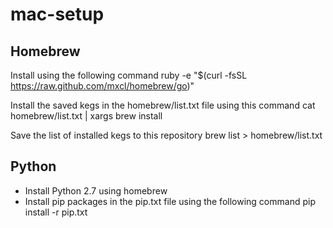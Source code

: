 mac-setup
=========

## Homebrew
Install using the following command
    ruby -e "$(curl -fsSL https://raw.github.com/mxcl/homebrew/go)"

Install the saved kegs in the homebrew/list.txt file using this command
    cat homebrew/list.txt | xargs brew install

Save the list of installed kegs to this repository
    brew list > homebrew/list.txt

## Python
 - Install Python 2.7 using homebrew
 - Install pip packages in the pip.txt file using the following command
 pip install -r pip.txt
